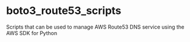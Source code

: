 # boto3_route53_scripts
Scripts that can be used to manage AWS Route53 DNS service using the AWS SDK for Python
